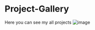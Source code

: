 # Project-Gallery
Here you can see my all projects
![image](https://user-images.githubusercontent.com/96313339/169854603-a6771bc3-60d2-4eb7-9362-6db47fdafea0.png)
